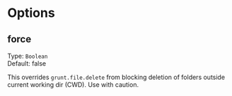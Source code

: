# Options

## force
Type: `Boolean`  
Default: false

This overrides `grunt.file.delete` from blocking deletion of folders outside current working dir (CWD). Use with caution.
